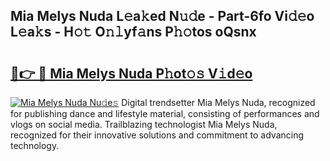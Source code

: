## Mia Melys Nuda L𝚎a𝚔ed N𝚞𝚍e - Part-6fo Vi𝚍𝚎o L𝚎a𝚔s - H𝚘𝚝 O𝚗𝚕yf𝚊ns P𝚑𝚘tos oQsnx

# <h2><a href="http://kf756g.oniu.top/?m=Mia+Melys+Nuda">🔗👉 🔴 Mia Melys Nuda P𝚑ot𝚘𝚜 V𝚒d𝚎o</a></h2>

[![Mia Melys Nuda Nu𝚍e𝚜](https://i.imgur.com/0qMVB7G.gif)](http://kf756g.oniu.top/?m=Mia+Melys+Nuda)
Digital trendsetter Mia Melys Nuda, recognized for publishing dance and lifestyle material, consisting of performances and vlogs on social media. Trailblazing technologist Mia Melys Nuda, recognized for their innovative solutions and commitment to advancing technology.  
